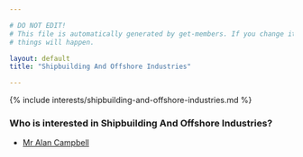 ```yaml
---

# DO NOT EDIT!
# This file is automatically generated by get-members. If you change it, bad
# things will happen.

layout: default
title: "Shipbuilding And Offshore Industries"

---
```


{% include interests/shipbuilding-and-offshore-industries.md %}

### Who is interested in Shipbuilding And Offshore Industries?


* [Mr Alan Campbell](/members/mr-alan-campbell.html)
